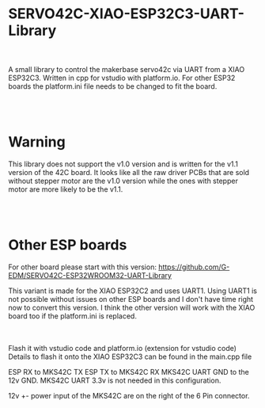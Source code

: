 # SERVO42C-XIAO-ESP32C3-UART-Library
</br></br>
A small library to control the makerbase servo42c via UART from a XIAO ESP32C3. Written in cpp for vstudio with platform.io. For other ESP32 boards the platform.ini file needs to be changed to fit the board.

</br></br>
# Warning
This library does not support the v1.0 version and is written for the v1.1 version of the 42C board. It looks like all the raw driver PCBs that are sold without stepper motor are the v1.0 version while the ones with stepper motor are more likely to be the v1.1.

</br></br>
# Other ESP boards
For other board please start with this version:
https://github.com/G-EDM/SERVO42C-ESP32WROOM32-UART-Library

This variant is made for the XIAO ESP32C2 and uses UART1. Using UART1 is not possible without issues on other ESP boards and I don't have time right now to convert this version. 
I think the other version will work with the XIAO board too if the platform.ini is replaced.

</br></br>
Flash it with vstudio code and platform.io (extension for vstudio code)
Details to flash it onto the XIAO ESP32C3 can be found in the main.cpp file

ESP RX to MKS42C TX
ESP TX to MKS42C RX
MKS42C UART GND to the 12v GND.
MKS42C UART 3.3v is not needed in this configuration.

12v +- power input of the MKS42C are on the right of the 6 Pin connector.

